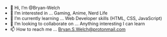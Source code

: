 - 👋 Hi, I’m @Bryan-Welch
- 👀 I’m interested in ... Gaming, Anime, Nerd Life
- 🌱 I’m currently learning ... Web Developer skills (HTML, CSS, JavaScript)
- 💞️ I’m looking to collaborate on ... Anything interesting I can learn
- 📫 How to reach me ... Bryan.S.Welch@protonmail.com

<!---
Bryan-Welch/Bryan-Welch is a ✨ special ✨ repository because its `README.md` (this file) appears on your GitHub profile.
You can click the Preview link to take a look at your changes.
--->
